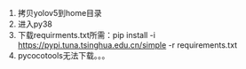 1. 拷贝yolov5到home目录
2. 进入py38
3. 下载requirments.txt所需：pip install -i https://pypi.tuna.tsinghua.edu.cn/simple -r requirements.txt 
4. pycocotools无法下载。。。

